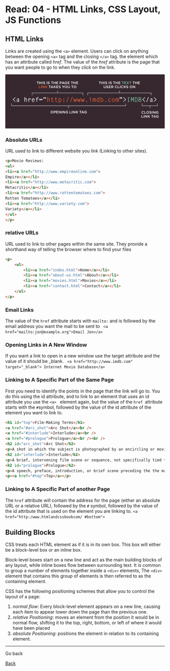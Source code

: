 # Read: 04 - HTML Links, CSS Layout, JS Functions


## HTML Links
Links are created using the `<a>` element. Users can click on anything between the opening `<a>` tag and the closing `</a>` tag.
the <a> element which has an attribute called *href*. The value of the *href* attribute is the page that you want people to go to when they click on the link.

![link](files/link.png)

### Absolute URLs
URL used to link to different website you link (Linking to other sites).
```html
<p>Movie Reviews:
<ul>
<li><a href="http://www.empireonline.com">
Empire</a></li>
<li><a href="http://www.metacritic.com">
Metacritic</a></li>
<li><a href="http://www.rottentomatoes.com">
Rotten Tomatoes</a></li>
<li><a href="http://www.variety.com">
Variety</a></li>
</ul>
</p>
```

### relative URLs
URL used to link to other pages within the same site. They provide a shorthand way of telling the browser where to find your files
```html
<p>
    <ul>
        <li><a href="index.html">Home</a></li>
        <li><a href="about-us.html">About</a></li>
        <li><a href="movies.html">Movies</a></li>
        <li><a href="contact.html">Contact</a></li>
    </ul>
</p>
```

### Email Links
The value of the `href` attribute starts with `mailto:` and is followed by the email address you want the
 mail to be sent to ` <a href="mailto:jon@example.org">Email Jon</a>`
### Opening Links in A New Window
If you want a link to open in a new window use the target attribute and the value of it should be _blank.
` <a href="http://www.imdb.com" target="_blank"> Internet Movie Database</a>`

### Linking to A Specific Part of the Same Page
First you need to identify the points in the page that the link will go to. You do this using the id attribute, and to link to an element that uses an id attribute you use the `<a> ` element again, but the value of the `href `attribute starts with the `#`symbol, followed by the value of the id attribute of the element you want to link to.
```html
<h1 id="top">Film-Making Terms</h1>
<a href="#arc_shot">Arc Shot</a><br />
<a href="#interlude">Interlude</a><br />
<a href="#prologue">Prologue</a><br /><br />
<h2 id="arc_shot">Arc Shot</h2>
<p>A shot in which the subject is photographed by an encircling or moving camera</p>
<h2 id="interlude">Interlude</h2>
<p>A brief, intervening film scene or sequence, not specifically tied to the plot, that appears within a film</p>
<h2 id="prologue">Prologue</h2>
<p>A speech, preface, introduction, or brief scene preceding the the main action or plot of a film; contrast to epilogue</p>
<p><a href="#top">Top</a></p>
```
### Linking to A Specific Part of another Page
The `href` attribute will contain the address for the page (either an absolute URL or a relative URL), followed by the `#`  symbol, followed by the value of the id attribute that is used on the element you are linking to.
`<a href="http:/www.htmlandcssbookcom/ #bottom"> `

## Building Blocks
CSS treats each HTML element as if it is in its own box. This box will either be a block-level box or an inline box.

Block-level boxes start on a new line and act as the main building blocks of any layout, while inline boxes flow between surrounding text.
It is common to group a number of elements together inside a `<div>` elements, The `<div>` element that contains this group of elements is then referred to as the containing element.

CSS has the following positioning schemes that allow you to control the layout of a page: 
1. *normal flow*: Every block-level element appears on a new line, causing each item to appear lower down the page than the previous one.
2. *relative Positioning*: moves an element from the position it would be in normal flow, shifting it to the top, right, bottom, or left of where it would have been placed
3. *absolute Positioning*: positions the element in relation to its containing element.

***

Go back

[Back](README.md)

